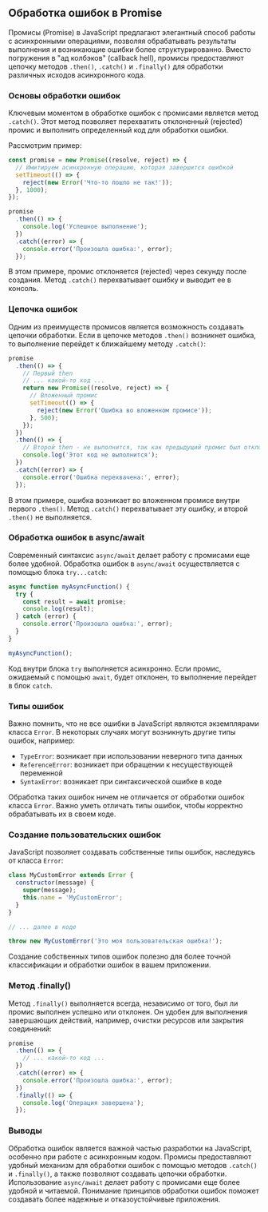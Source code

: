 ## Обработка ошибок в Promise

Промисы (Promise) в JavaScript предлагают элегантный способ работы с асинхронными операциями, позволяя обрабатывать результаты выполнения и возникающие ошибки более структурированно. Вместо погружения в "ад колбэков" (callback hell), промисы предоставляют цепочку методов `.then()`, `.catch()` и `.finally()` для обработки различных исходов асинхронного кода. 

### Основы обработки ошибок

Ключевым моментом в обработке ошибок с промисами является метод `.catch()`. Этот метод позволяет перехватить отклоненный (rejected) промис и выполнить определенный код для обработки ошибки.

Рассмотрим пример:

```javascript
const promise = new Promise((resolve, reject) => {
  // Имитируем асинхронную операцию, которая завершится ошибкой
  setTimeout(() => {
    reject(new Error('Что-то пошло не так!'));
  }, 1000);
});

promise
  .then(() => {
    console.log('Успешное выполнение'); 
  })
  .catch((error) => {
    console.error('Произошла ошибка:', error);
  });
```

В этом примере, промис отклоняется (rejected) через секунду после создания. Метод `.catch()` перехватывает ошибку и выводит ее в консоль. 

### Цепочка ошибок

Одним из преимуществ промисов является возможность создавать цепочки обработки. Если в цепочке методов `.then()` возникнет ошибка, то выполнение перейдет к ближайшему методу `.catch()`:

```javascript
promise
  .then(() => {
    // Первый then
    // ... какой-то код ...
    return new Promise((resolve, reject) => {
      // Вложенный промис
      setTimeout(() => {
        reject(new Error('Ошибка во вложенном промисе'));
      }, 500);
    });
  })
  .then(() => {
    // Второй then - не выполнится, так как предыдущий промис был отклонен
    console.log('Этот код не выполнится'); 
  })
  .catch((error) => {
    console.error('Ошибка перехвачена:', error);
  });
```

В этом примере, ошибка возникает во вложенном промисе внутри первого `.then()`. Метод `.catch()` перехватывает эту ошибку, и второй `.then()` не выполняется.

### Обработка ошибок в async/await

Современный синтаксис `async/await` делает работу с промисами еще более удобной. Обработка ошибок в `async/await` осуществляется с помощью блока `try...catch`:

```javascript
async function myAsyncFunction() {
  try {
    const result = await promise;
    console.log(result);
  } catch (error) {
    console.error('Произошла ошибка:', error);
  }
}

myAsyncFunction();
```

Код внутри блока `try` выполняется асинхронно. Если промис, ожидаемый с помощью `await`, будет отклонен, то выполнение перейдет в блок `catch`.

### Типы ошибок

Важно помнить, что не все ошибки в JavaScript являются экземплярами класса `Error`. В некоторых случаях могут возникнуть другие типы ошибок, например:

* `TypeError`: возникает при использовании неверного типа данных
* `ReferenceError`: возникает при обращении к несуществующей переменной
* `SyntaxError`: возникает при синтаксической ошибке в коде

Обработка таких ошибок ничем не отличается от обработки ошибок класса `Error`. Важно уметь отличать типы ошибок, чтобы корректно обрабатывать их в своем коде.

### Создание пользовательских ошибок

JavaScript позволяет создавать собственные типы ошибок, наследуясь от класса `Error`:

```javascript
class MyCustomError extends Error {
  constructor(message) {
    super(message);
    this.name = 'MyCustomError';
  }
}

// ... далее в коде

throw new MyCustomError('Это моя пользовательская ошибка!');
```

Создание собственных типов ошибок полезно для более точной классификации и обработки ошибок в вашем приложении.

### Метод .finally()

Метод `.finally()` выполняется всегда, независимо от того, был ли промис выполнен успешно или отклонен. Он удобен для выполнения завершающих действий, например, очистки ресурсов или закрытия соединений:

```javascript
promise
  .then(() => {
    // ... какой-то код ...
  })
  .catch((error) => {
    console.error('Произошла ошибка:', error);
  })
  .finally(() => {
    console.log('Операция завершена');
  });
```

### Выводы

Обработка ошибок является важной частью разработки на JavaScript, особенно при работе с асинхронным кодом. Промисы предоставляют удобный механизм для обработки ошибок с помощью методов `.catch()` и `.finally()`, а также позволяют создавать цепочки обработки. Использование `async/await` делает работу с промисами еще более удобной и читаемой. Понимание принципов обработки ошибок поможет создавать более надежные и отказоустойчивые приложения. 
